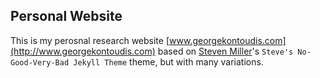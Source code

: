 ## Personal Website

This is my perosnal research website [www.georgekontoudis.com](http://www.georgekontoudis.com) based on [Steven Miller](https://github.com/svmiller/steve-ngvb-jekyll-template)'s `Steve's No-Good-Very-Bad Jekyll Theme` theme, but with many variations.
